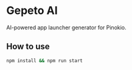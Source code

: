 # Gepeto AI

AI-powered app launcher generator for Pinokio.

## How to use

```bash
npm install && npm run start
```
